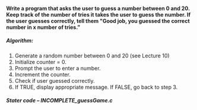 #### Write a program that asks the user to guess a number between 0 and 20. Keep track of the number of tries it takes the user to guess the number. If the user guesses correctly, tell them "Good job, you guessed the correct number in x number of tries.” 

##### Algorithm:
1. Generate a random number between 0 and 20 (see Lecture 10)
2. Initialize counter = 0.
3. Prompt the user to enter a number.
4. Increment the counter.
5. Check if user guessed correctly.
6. If TRUE, display appropriate message. If FALSE, go back to step 3.

##### Stater code – INCOMPLETE_guessGame.c
